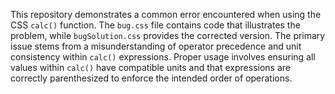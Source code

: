 This repository demonstrates a common error encountered when using the CSS `calc()` function.  The `bug.css` file contains code that illustrates the problem, while `bugSolution.css` provides the corrected version.  The primary issue stems from a misunderstanding of operator precedence and unit consistency within `calc()` expressions.  Proper usage involves ensuring all values within `calc()` have compatible units and that expressions are correctly parenthesized to enforce the intended order of operations.